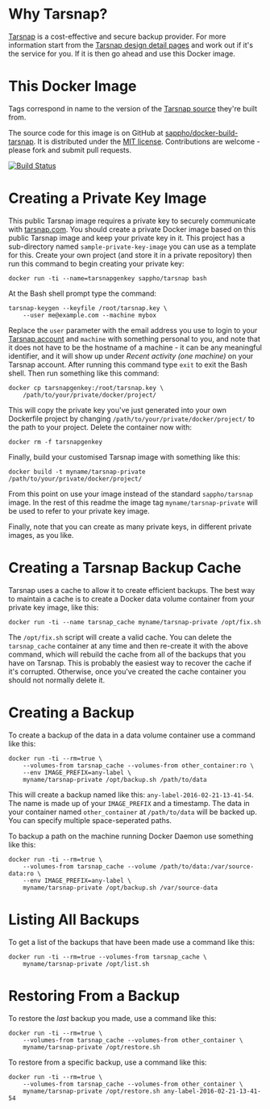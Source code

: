 # Why Tarsnap?

[Tarsnap](https://www.tarsnap.com) is a cost-effective and secure backup provider. For more information start from the [Tarsnap design detail pages](https://www.tarsnap.com/design.html) and work out if it's the service for you. If it is then go ahead and use this Docker image.

# This Docker Image

Tags correspond in name to the version of the [Tarsnap source](https://github.com/Tarsnap/tarsnap) they're built from.

The source code for this image is on GitHub at [sappho/docker-build-tarsnap](https://github.com/sappho/docker-build-tarsnap). It is distributed under the [MIT license](https://opensource.org/licenses/MIT). Contributions are welcome - please fork and submit pull requests.

[![Build Status](https://travis-ci.org/sappho/docker-build-tarsnap.svg?branch=master)](https://travis-ci.org/sappho/docker-build-tarsnap)

# Creating a Private Key Image

This public Tarsnap image requires a private key to securely communicate with [tarsnap.com](https://www.tarsnap.com). You should create a private Docker image based on this public Tarsnap image and keep your private key in it. This project has a sub-directory named `sample-private-key-image` you can use as a template for this. Create your own project (and store it in a private repository) then run this command to begin creating your private key:

    docker run -ti --name=tarsnapgenkey sappho/tarsnap bash

At the Bash shell prompt type the command:

    tarsnap-keygen --keyfile /root/tarsnap.key \
        --user me@example.com --machine mybox

Replace the `user` parameter with the email address you use to login to your [Tarsnap account](https://www.tarsnap.com/account.html) and `machine` with something personal to you, and note that it does not have to be the hostname of a machine - it can be any meaningful identifier, and it will show up under _Recent activity (one machine)_ on your Tarsnap account. After running this command type `exit` to exit the Bash shell. Then run something like this command:

    docker cp tarsnapgenkey:/root/tarsnap.key \
        /path/to/your/private/docker/project/

This will copy the private key you've just generated into your own Dockerfile project by changing `/path/to/your/private/docker/project/` to the path to your project. Delete the container now with:

    docker rm -f tarsnapgenkey

Finally, build your customised Tarsnap image with something like this:

    docker build -t myname/tarsnap-private /path/to/your/private/docker/project/

From this point on use your image instead of the standard `sappho/tarsnap` image. In the rest of this readme the image tag `myname/tarsnap-private` will be used to refer to your private key image.

Finally, note that you can create as many private keys, in different private images, as you like.

# Creating a Tarsnap Backup Cache

Tarsnap uses a cache to allow it to create efficient backups. The best way to maintain a cache is to create a Docker data volume container from your private key image, like this:

    docker run -ti --name tarsnap_cache myname/tarsnap-private /opt/fix.sh

The `/opt/fix.sh` script will create a valid cache. You can delete the `tarsnap_cache` container at any time and then re-create it with the above command, which will rebuild the cache from all of the backups that you have on Tarsnap. This is probably the easiest way to recover the cache if it's corrupted. Otherwise, once you've created the cache container you should not normally delete it.

# Creating a Backup

To create a backup of the data in a data volume container use a command like this:

    docker run -ti --rm=true \
        --volumes-from tarsnap_cache --volumes-from other_container:ro \
        --env IMAGE_PREFIX=any-label \
        myname/tarsnap-private /opt/backup.sh /path/to/data

This will create a backup named like this: `any-label-2016-02-21-13-41-54`. The name is made up of your `IMAGE_PREFIX` and a timestamp. The data in your container named `other_container` at `/path/to/data` will be backed up. You can specify multiple space-seperated paths.

To backup a path on the machine running Docker Daemon use something like this:

    docker run -ti --rm=true \
        --volumes-from tarsnap_cache --volume /path/to/data:/var/source-data:ro \
        --env IMAGE_PREFIX=any-label \
        myname/tarsnap-private /opt/backup.sh /var/source-data

# Listing All Backups

To get a list of the backups that have been made use a command like this:

    docker run -ti --rm=true --volumes-from tarsnap_cache \
        myname/tarsnap-private /opt/list.sh

# Restoring From a Backup

To restore the _last_ backup you made, use a command like this:

    docker run -ti --rm=true \
        --volumes-from tarsnap_cache --volumes-from other_container \
        myname/tarsnap-private /opt/restore.sh

To restore from a specific backup, use a command like this:

    docker run -ti --rm=true \
        --volumes-from tarsnap_cache --volumes-from other_container \
        myname/tarsnap-private /opt/restore.sh any-label-2016-02-21-13-41-54
